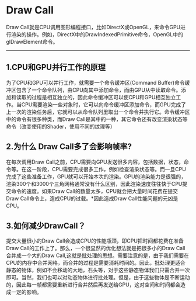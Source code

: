 # Draw Call

Draw Call就是CPU调用图形编程接口，比如DirectX或OpenGL，来命令GPU进行渲染的操作。例如，DirectX中的DrawIndexedPrimitive命令，OpenGL中的glDrawElement命令。

---

## 1.CPU和GPU并行工作的原理
为了CPU和GPU可以并行工作，就需要一个命令缓冲区(Command Buffer)命令缓冲区包含了一个命令队列，由CPU向其中添加命令，而由GPU从中读取命令。添加和读取的过程是相互独立的，因此命令缓冲区可以使CPU和GPU相互独立工作。当CPU需要渲染一些对象时，它可以向命令缓冲区添加命令，而GPU完成了上一次的渲染任务后，它就可以从命令队列里取出一个命令并执行它。命令缓冲区中的命令有很多种类，而Draw Call是其中的一种，其它命令还有改变渲染状态等命令（改变使用的Shader，使用不同的纹理等）
## 2.为什么 Draw Call多了会影响帧率?  
在每次调用Draw Call之前，CPU需要向GPU发送很多内容，包括数据，状态，命令等。在这一阶段，CPU需要完成很多工作，例如检查渲染状态等。而一旦CPU完成了这些准备工作，GPU就可以开始本次的渲染。GPU的渲染能力是很强的，渲染300个和3000个三角网格通常没有什么区别，因此渲染速度往往快于CPU提交命令的速度。如果Draw Call的数量太多，CPU就会把大量时间花费在提交Draw Call命令上，造成CPU的过载。*因此造成Draw Call性能问题的元凶是CPU。
## 3.如何减少DrawCall？
提交大量很小的Draw Call会造成CPU的性能瓶颈，即CPU把时间都花费在准备Draw Call的工作上了。那么，一个很显然的优化想法就是把很多小的Draw Call合并成一个大的Draw Call,这就是批处理的思想。需要注意的是，由于我们需要在CPU的内存中合并网格，而合并的过程是需要消耗时间的。因此，批处理更适合静态的物体，例如不会移动的大地，石头等，对于这些静态物体我们只需合并一次即可。当然，我们也可以对动态物体进行批处理。但是，由于这些物体是不断运动的，因此每一帧都需要重新进行合并然后再发送给GPU，这对空间和时间都会造成一定的影响。